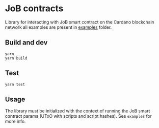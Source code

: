 # JoB contracts

Library for interacting with JoB smart contract on the Cardano blockchain network
all examples are present in [examples](examples) folder.

## Build and dev

```
yarn
yarn build
```

## Test

```
yarn test
```

## Usage

The library must be initialized with the context of running the JoB smart contract params
(UTxO with scripts and script hashes). See `examples` for more info.
